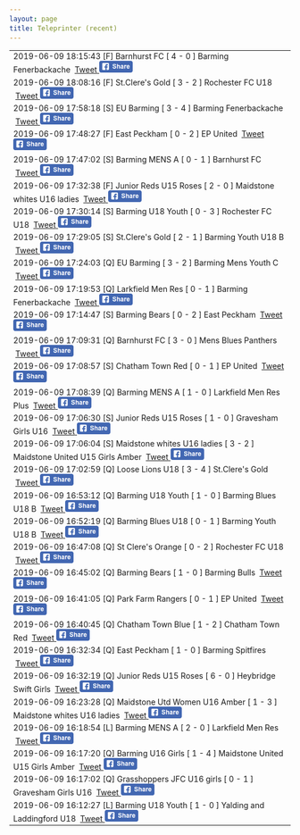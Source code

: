 ```yaml
---
layout: page
title: Teleprinter (recent)
---
```


<table><tr><td>2019-06-09 18:15:43 [F] Barnhurst FC [ 4 - 0 ] Barming Fenerbackache &nbsp;<a class="" href="https://twitter.com/intent/tweet?text=[F]+Barnhurst+FC+[+4+-+0+]+Barming+Fenerbackache&hashtags=BYFCtournament2017">Tweet</a><a href="https://www.facebook.com/sharer/sharer.php?u=http%3A%2F%2Ftournament.barmingyouth.co.uk%2Fteleprinter.html
&picture=https%3A%2F%2Fscontent-lhr3-1.xx.fbcdn.net%2Fv%2Ft1.0-9%2F10906024_1597801090451427_3821196858506344826_n.jpg%3Foh%3Db070fab9d4cc6d0fa728858df853d53b%26oe%3D59B17872
  &title=Barming%20Youth%20Football%20Club%20tournament%202017%3A%20result
  &quote=[F]+Barnhurst+FC+[+4+-+0+]+Barming+Fenerbackache
  &description=[F]+Barnhurst+FC+[+4+-+0+]+Barming+Fenerbackache" target="_blank">
    <img src="assets/images/facebook-share-button-60.png" alt="Share on Facebook">
    </a></td></tr>
<tr><td>2019-06-09 18:08:16 [F] St.Clere's Gold [ 3 - 2 ] Rochester FC U18 &nbsp;<a class="" href="https://twitter.com/intent/tweet?text=[F]+St.Clere's+Gold+[+3+-+2+]+Rochester+FC+U18&hashtags=BYFCtournament2017">Tweet</a><a href="https://www.facebook.com/sharer/sharer.php?u=http%3A%2F%2Ftournament.barmingyouth.co.uk%2Fteleprinter.html
&picture=https%3A%2F%2Fscontent-lhr3-1.xx.fbcdn.net%2Fv%2Ft1.0-9%2F10906024_1597801090451427_3821196858506344826_n.jpg%3Foh%3Db070fab9d4cc6d0fa728858df853d53b%26oe%3D59B17872
  &title=Barming%20Youth%20Football%20Club%20tournament%202017%3A%20result
  &quote=[F]+St.Clere's+Gold+[+3+-+2+]+Rochester+FC+U18
  &description=[F]+St.Clere's+Gold+[+3+-+2+]+Rochester+FC+U18" target="_blank">
    <img src="assets/images/facebook-share-button-60.png" alt="Share on Facebook">
    </a></td></tr>
<tr><td>2019-06-09 17:58:18 [S] EU Barming [ 3 - 4 ] Barming Fenerbackache &nbsp;<a class="" href="https://twitter.com/intent/tweet?text=[S]+EU+Barming+[+3+-+4+]+Barming+Fenerbackache&hashtags=BYFCtournament2017">Tweet</a><a href="https://www.facebook.com/sharer/sharer.php?u=http%3A%2F%2Ftournament.barmingyouth.co.uk%2Fteleprinter.html
&picture=https%3A%2F%2Fscontent-lhr3-1.xx.fbcdn.net%2Fv%2Ft1.0-9%2F10906024_1597801090451427_3821196858506344826_n.jpg%3Foh%3Db070fab9d4cc6d0fa728858df853d53b%26oe%3D59B17872
  &title=Barming%20Youth%20Football%20Club%20tournament%202017%3A%20result
  &quote=[S]+EU+Barming+[+3+-+4+]+Barming+Fenerbackache
  &description=[S]+EU+Barming+[+3+-+4+]+Barming+Fenerbackache" target="_blank">
    <img src="assets/images/facebook-share-button-60.png" alt="Share on Facebook">
    </a></td></tr>
<tr><td>2019-06-09 17:48:27 [F] East Peckham  [ 0 - 2 ] EP United &nbsp;<a class="" href="https://twitter.com/intent/tweet?text=[F]+East+Peckham++[+0+-+2+]+EP+United&hashtags=BYFCtournament2017">Tweet</a><a href="https://www.facebook.com/sharer/sharer.php?u=http%3A%2F%2Ftournament.barmingyouth.co.uk%2Fteleprinter.html
&picture=https%3A%2F%2Fscontent-lhr3-1.xx.fbcdn.net%2Fv%2Ft1.0-9%2F10906024_1597801090451427_3821196858506344826_n.jpg%3Foh%3Db070fab9d4cc6d0fa728858df853d53b%26oe%3D59B17872
  &title=Barming%20Youth%20Football%20Club%20tournament%202017%3A%20result
  &quote=[F]+East+Peckham++[+0+-+2+]+EP+United
  &description=[F]+East+Peckham++[+0+-+2+]+EP+United" target="_blank">
    <img src="assets/images/facebook-share-button-60.png" alt="Share on Facebook">
    </a></td></tr>
<tr><td>2019-06-09 17:47:02 [S] Barming MENS A [ 0 - 1 ] Barnhurst FC &nbsp;<a class="" href="https://twitter.com/intent/tweet?text=[S]+Barming+MENS+A+[+0+-+1+]+Barnhurst+FC&hashtags=BYFCtournament2017">Tweet</a><a href="https://www.facebook.com/sharer/sharer.php?u=http%3A%2F%2Ftournament.barmingyouth.co.uk%2Fteleprinter.html
&picture=https%3A%2F%2Fscontent-lhr3-1.xx.fbcdn.net%2Fv%2Ft1.0-9%2F10906024_1597801090451427_3821196858506344826_n.jpg%3Foh%3Db070fab9d4cc6d0fa728858df853d53b%26oe%3D59B17872
  &title=Barming%20Youth%20Football%20Club%20tournament%202017%3A%20result
  &quote=[S]+Barming+MENS+A+[+0+-+1+]+Barnhurst+FC
  &description=[S]+Barming+MENS+A+[+0+-+1+]+Barnhurst+FC" target="_blank">
    <img src="assets/images/facebook-share-button-60.png" alt="Share on Facebook">
    </a></td></tr>
<tr><td>2019-06-09 17:32:38 [F] Junior Reds U15 Roses [ 2 - 0 ] Maidstone whites U16 ladies &nbsp;<a class="" href="https://twitter.com/intent/tweet?text=[F]+Junior+Reds+U15+Roses+[+2+-+0+]+Maidstone+whites+U16+ladies&hashtags=BYFCtournament2017">Tweet</a><a href="https://www.facebook.com/sharer/sharer.php?u=http%3A%2F%2Ftournament.barmingyouth.co.uk%2Fteleprinter.html
&picture=https%3A%2F%2Fscontent-lhr3-1.xx.fbcdn.net%2Fv%2Ft1.0-9%2F10906024_1597801090451427_3821196858506344826_n.jpg%3Foh%3Db070fab9d4cc6d0fa728858df853d53b%26oe%3D59B17872
  &title=Barming%20Youth%20Football%20Club%20tournament%202017%3A%20result
  &quote=[F]+Junior+Reds+U15+Roses+[+2+-+0+]+Maidstone+whites+U16+ladies
  &description=[F]+Junior+Reds+U15+Roses+[+2+-+0+]+Maidstone+whites+U16+ladies" target="_blank">
    <img src="assets/images/facebook-share-button-60.png" alt="Share on Facebook">
    </a></td></tr>
<tr><td>2019-06-09 17:30:14 [S] Barming U18 Youth [ 0 - 3 ] Rochester FC U18 &nbsp;<a class="" href="https://twitter.com/intent/tweet?text=[S]+Barming+U18+Youth+[+0+-+3+]+Rochester+FC+U18&hashtags=BYFCtournament2017">Tweet</a><a href="https://www.facebook.com/sharer/sharer.php?u=http%3A%2F%2Ftournament.barmingyouth.co.uk%2Fteleprinter.html
&picture=https%3A%2F%2Fscontent-lhr3-1.xx.fbcdn.net%2Fv%2Ft1.0-9%2F10906024_1597801090451427_3821196858506344826_n.jpg%3Foh%3Db070fab9d4cc6d0fa728858df853d53b%26oe%3D59B17872
  &title=Barming%20Youth%20Football%20Club%20tournament%202017%3A%20result
  &quote=[S]+Barming+U18+Youth+[+0+-+3+]+Rochester+FC+U18
  &description=[S]+Barming+U18+Youth+[+0+-+3+]+Rochester+FC+U18" target="_blank">
    <img src="assets/images/facebook-share-button-60.png" alt="Share on Facebook">
    </a></td></tr>
<tr><td>2019-06-09 17:29:05 [S] St.Clere's Gold [ 2 - 1 ] Barming Youth U18 B &nbsp;<a class="" href="https://twitter.com/intent/tweet?text=[S]+St.Clere's+Gold+[+2+-+1+]+Barming+Youth+U18+B&hashtags=BYFCtournament2017">Tweet</a><a href="https://www.facebook.com/sharer/sharer.php?u=http%3A%2F%2Ftournament.barmingyouth.co.uk%2Fteleprinter.html
&picture=https%3A%2F%2Fscontent-lhr3-1.xx.fbcdn.net%2Fv%2Ft1.0-9%2F10906024_1597801090451427_3821196858506344826_n.jpg%3Foh%3Db070fab9d4cc6d0fa728858df853d53b%26oe%3D59B17872
  &title=Barming%20Youth%20Football%20Club%20tournament%202017%3A%20result
  &quote=[S]+St.Clere's+Gold+[+2+-+1+]+Barming+Youth+U18+B
  &description=[S]+St.Clere's+Gold+[+2+-+1+]+Barming+Youth+U18+B" target="_blank">
    <img src="assets/images/facebook-share-button-60.png" alt="Share on Facebook">
    </a></td></tr>
<tr><td>2019-06-09 17:24:03 [Q] EU Barming [ 3 - 2 ] Barming Mens Youth C &nbsp;<a class="" href="https://twitter.com/intent/tweet?text=[Q]+EU+Barming+[+3+-+2+]+Barming+Mens+Youth+C&hashtags=BYFCtournament2017">Tweet</a><a href="https://www.facebook.com/sharer/sharer.php?u=http%3A%2F%2Ftournament.barmingyouth.co.uk%2Fteleprinter.html
&picture=https%3A%2F%2Fscontent-lhr3-1.xx.fbcdn.net%2Fv%2Ft1.0-9%2F10906024_1597801090451427_3821196858506344826_n.jpg%3Foh%3Db070fab9d4cc6d0fa728858df853d53b%26oe%3D59B17872
  &title=Barming%20Youth%20Football%20Club%20tournament%202017%3A%20result
  &quote=[Q]+EU+Barming+[+3+-+2+]+Barming+Mens+Youth+C
  &description=[Q]+EU+Barming+[+3+-+2+]+Barming+Mens+Youth+C" target="_blank">
    <img src="assets/images/facebook-share-button-60.png" alt="Share on Facebook">
    </a></td></tr>
<tr><td>2019-06-09 17:19:53 [Q] Larkfield Men Res [ 0 - 1 ] Barming Fenerbackache &nbsp;<a class="" href="https://twitter.com/intent/tweet?text=[Q]+Larkfield+Men+Res+[+0+-+1+]+Barming+Fenerbackache&hashtags=BYFCtournament2017">Tweet</a><a href="https://www.facebook.com/sharer/sharer.php?u=http%3A%2F%2Ftournament.barmingyouth.co.uk%2Fteleprinter.html
&picture=https%3A%2F%2Fscontent-lhr3-1.xx.fbcdn.net%2Fv%2Ft1.0-9%2F10906024_1597801090451427_3821196858506344826_n.jpg%3Foh%3Db070fab9d4cc6d0fa728858df853d53b%26oe%3D59B17872
  &title=Barming%20Youth%20Football%20Club%20tournament%202017%3A%20result
  &quote=[Q]+Larkfield+Men+Res+[+0+-+1+]+Barming+Fenerbackache
  &description=[Q]+Larkfield+Men+Res+[+0+-+1+]+Barming+Fenerbackache" target="_blank">
    <img src="assets/images/facebook-share-button-60.png" alt="Share on Facebook">
    </a></td></tr>
<tr><td>2019-06-09 17:14:47 [S] Barming Bears [ 0 - 2 ] East Peckham  &nbsp;<a class="" href="https://twitter.com/intent/tweet?text=[S]+Barming+Bears+[+0+-+2+]+East+Peckham+&hashtags=BYFCtournament2017">Tweet</a><a href="https://www.facebook.com/sharer/sharer.php?u=http%3A%2F%2Ftournament.barmingyouth.co.uk%2Fteleprinter.html
&picture=https%3A%2F%2Fscontent-lhr3-1.xx.fbcdn.net%2Fv%2Ft1.0-9%2F10906024_1597801090451427_3821196858506344826_n.jpg%3Foh%3Db070fab9d4cc6d0fa728858df853d53b%26oe%3D59B17872
  &title=Barming%20Youth%20Football%20Club%20tournament%202017%3A%20result
  &quote=[S]+Barming+Bears+[+0+-+2+]+East+Peckham+
  &description=[S]+Barming+Bears+[+0+-+2+]+East+Peckham+" target="_blank">
    <img src="assets/images/facebook-share-button-60.png" alt="Share on Facebook">
    </a></td></tr>
<tr><td>2019-06-09 17:09:31 [Q] Barnhurst FC [ 3 - 0 ] Mens Blues Panthers &nbsp;<a class="" href="https://twitter.com/intent/tweet?text=[Q]+Barnhurst+FC+[+3+-+0+]+Mens+Blues+Panthers&hashtags=BYFCtournament2017">Tweet</a><a href="https://www.facebook.com/sharer/sharer.php?u=http%3A%2F%2Ftournament.barmingyouth.co.uk%2Fteleprinter.html
&picture=https%3A%2F%2Fscontent-lhr3-1.xx.fbcdn.net%2Fv%2Ft1.0-9%2F10906024_1597801090451427_3821196858506344826_n.jpg%3Foh%3Db070fab9d4cc6d0fa728858df853d53b%26oe%3D59B17872
  &title=Barming%20Youth%20Football%20Club%20tournament%202017%3A%20result
  &quote=[Q]+Barnhurst+FC+[+3+-+0+]+Mens+Blues+Panthers
  &description=[Q]+Barnhurst+FC+[+3+-+0+]+Mens+Blues+Panthers" target="_blank">
    <img src="assets/images/facebook-share-button-60.png" alt="Share on Facebook">
    </a></td></tr>
<tr><td>2019-06-09 17:08:57 [S] Chatham Town Red [ 0 - 1 ] EP United &nbsp;<a class="" href="https://twitter.com/intent/tweet?text=[S]+Chatham+Town+Red+[+0+-+1+]+EP+United&hashtags=BYFCtournament2017">Tweet</a><a href="https://www.facebook.com/sharer/sharer.php?u=http%3A%2F%2Ftournament.barmingyouth.co.uk%2Fteleprinter.html
&picture=https%3A%2F%2Fscontent-lhr3-1.xx.fbcdn.net%2Fv%2Ft1.0-9%2F10906024_1597801090451427_3821196858506344826_n.jpg%3Foh%3Db070fab9d4cc6d0fa728858df853d53b%26oe%3D59B17872
  &title=Barming%20Youth%20Football%20Club%20tournament%202017%3A%20result
  &quote=[S]+Chatham+Town+Red+[+0+-+1+]+EP+United
  &description=[S]+Chatham+Town+Red+[+0+-+1+]+EP+United" target="_blank">
    <img src="assets/images/facebook-share-button-60.png" alt="Share on Facebook">
    </a></td></tr>
<tr><td>2019-06-09 17:08:39 [Q] Barming MENS A [ 1 - 0 ] Larkfield Men Res Plus &nbsp;<a class="" href="https://twitter.com/intent/tweet?text=[Q]+Barming+MENS+A+[+1+-+0+]+Larkfield+Men+Res+Plus&hashtags=BYFCtournament2017">Tweet</a><a href="https://www.facebook.com/sharer/sharer.php?u=http%3A%2F%2Ftournament.barmingyouth.co.uk%2Fteleprinter.html
&picture=https%3A%2F%2Fscontent-lhr3-1.xx.fbcdn.net%2Fv%2Ft1.0-9%2F10906024_1597801090451427_3821196858506344826_n.jpg%3Foh%3Db070fab9d4cc6d0fa728858df853d53b%26oe%3D59B17872
  &title=Barming%20Youth%20Football%20Club%20tournament%202017%3A%20result
  &quote=[Q]+Barming+MENS+A+[+1+-+0+]+Larkfield+Men+Res+Plus
  &description=[Q]+Barming+MENS+A+[+1+-+0+]+Larkfield+Men+Res+Plus" target="_blank">
    <img src="assets/images/facebook-share-button-60.png" alt="Share on Facebook">
    </a></td></tr>
<tr><td>2019-06-09 17:06:30 [S] Junior Reds U15 Roses [ 1 - 0 ] Gravesham Girls U16 &nbsp;<a class="" href="https://twitter.com/intent/tweet?text=[S]+Junior+Reds+U15+Roses+[+1+-+0+]+Gravesham+Girls+U16&hashtags=BYFCtournament2017">Tweet</a><a href="https://www.facebook.com/sharer/sharer.php?u=http%3A%2F%2Ftournament.barmingyouth.co.uk%2Fteleprinter.html
&picture=https%3A%2F%2Fscontent-lhr3-1.xx.fbcdn.net%2Fv%2Ft1.0-9%2F10906024_1597801090451427_3821196858506344826_n.jpg%3Foh%3Db070fab9d4cc6d0fa728858df853d53b%26oe%3D59B17872
  &title=Barming%20Youth%20Football%20Club%20tournament%202017%3A%20result
  &quote=[S]+Junior+Reds+U15+Roses+[+1+-+0+]+Gravesham+Girls+U16
  &description=[S]+Junior+Reds+U15+Roses+[+1+-+0+]+Gravesham+Girls+U16" target="_blank">
    <img src="assets/images/facebook-share-button-60.png" alt="Share on Facebook">
    </a></td></tr>
<tr><td>2019-06-09 17:06:04 [S] Maidstone whites U16 ladies [ 3 - 2 ] Maidstone United U15 Girls Amber &nbsp;<a class="" href="https://twitter.com/intent/tweet?text=[S]+Maidstone+whites+U16+ladies+[+3+-+2+]+Maidstone+United+U15+Girls+Amber&hashtags=BYFCtournament2017">Tweet</a><a href="https://www.facebook.com/sharer/sharer.php?u=http%3A%2F%2Ftournament.barmingyouth.co.uk%2Fteleprinter.html
&picture=https%3A%2F%2Fscontent-lhr3-1.xx.fbcdn.net%2Fv%2Ft1.0-9%2F10906024_1597801090451427_3821196858506344826_n.jpg%3Foh%3Db070fab9d4cc6d0fa728858df853d53b%26oe%3D59B17872
  &title=Barming%20Youth%20Football%20Club%20tournament%202017%3A%20result
  &quote=[S]+Maidstone+whites+U16+ladies+[+3+-+2+]+Maidstone+United+U15+Girls+Amber
  &description=[S]+Maidstone+whites+U16+ladies+[+3+-+2+]+Maidstone+United+U15+Girls+Amber" target="_blank">
    <img src="assets/images/facebook-share-button-60.png" alt="Share on Facebook">
    </a></td></tr>
<tr><td>2019-06-09 17:02:59 [Q] Loose Lions U18 [ 3 - 4 ] St.Clere's Gold &nbsp;<a class="" href="https://twitter.com/intent/tweet?text=[Q]+Loose+Lions+U18+[+3+-+4+]+St.Clere's+Gold&hashtags=BYFCtournament2017">Tweet</a><a href="https://www.facebook.com/sharer/sharer.php?u=http%3A%2F%2Ftournament.barmingyouth.co.uk%2Fteleprinter.html
&picture=https%3A%2F%2Fscontent-lhr3-1.xx.fbcdn.net%2Fv%2Ft1.0-9%2F10906024_1597801090451427_3821196858506344826_n.jpg%3Foh%3Db070fab9d4cc6d0fa728858df853d53b%26oe%3D59B17872
  &title=Barming%20Youth%20Football%20Club%20tournament%202017%3A%20result
  &quote=[Q]+Loose+Lions+U18+[+3+-+4+]+St.Clere's+Gold
  &description=[Q]+Loose+Lions+U18+[+3+-+4+]+St.Clere's+Gold" target="_blank">
    <img src="assets/images/facebook-share-button-60.png" alt="Share on Facebook">
    </a></td></tr>
<tr><td>2019-06-09 16:53:12 [Q] Barming U18 Youth [ 1 - 0 ] Barming Blues U18 B &nbsp;<a class="" href="https://twitter.com/intent/tweet?text=[Q]+Barming+U18+Youth+[+1+-+0+]+Barming+Blues+U18+B&hashtags=BYFCtournament2017">Tweet</a><a href="https://www.facebook.com/sharer/sharer.php?u=http%3A%2F%2Ftournament.barmingyouth.co.uk%2Fteleprinter.html
&picture=https%3A%2F%2Fscontent-lhr3-1.xx.fbcdn.net%2Fv%2Ft1.0-9%2F10906024_1597801090451427_3821196858506344826_n.jpg%3Foh%3Db070fab9d4cc6d0fa728858df853d53b%26oe%3D59B17872
  &title=Barming%20Youth%20Football%20Club%20tournament%202017%3A%20result
  &quote=[Q]+Barming+U18+Youth+[+1+-+0+]+Barming+Blues+U18+B
  &description=[Q]+Barming+U18+Youth+[+1+-+0+]+Barming+Blues+U18+B" target="_blank">
    <img src="assets/images/facebook-share-button-60.png" alt="Share on Facebook">
    </a></td></tr>
<tr><td>2019-06-09 16:52:19 [Q] Barming Blues U18 [ 0 - 1 ] Barming Youth U18 B &nbsp;<a class="" href="https://twitter.com/intent/tweet?text=[Q]+Barming+Blues+U18+[+0+-+1+]+Barming+Youth+U18+B&hashtags=BYFCtournament2017">Tweet</a><a href="https://www.facebook.com/sharer/sharer.php?u=http%3A%2F%2Ftournament.barmingyouth.co.uk%2Fteleprinter.html
&picture=https%3A%2F%2Fscontent-lhr3-1.xx.fbcdn.net%2Fv%2Ft1.0-9%2F10906024_1597801090451427_3821196858506344826_n.jpg%3Foh%3Db070fab9d4cc6d0fa728858df853d53b%26oe%3D59B17872
  &title=Barming%20Youth%20Football%20Club%20tournament%202017%3A%20result
  &quote=[Q]+Barming+Blues+U18+[+0+-+1+]+Barming+Youth+U18+B
  &description=[Q]+Barming+Blues+U18+[+0+-+1+]+Barming+Youth+U18+B" target="_blank">
    <img src="assets/images/facebook-share-button-60.png" alt="Share on Facebook">
    </a></td></tr>
<tr><td>2019-06-09 16:47:08 [Q] St Clere's Orange [ 0 - 2 ] Rochester FC U18 &nbsp;<a class="" href="https://twitter.com/intent/tweet?text=[Q]+St+Clere's+Orange+[+0+-+2+]+Rochester+FC+U18&hashtags=BYFCtournament2017">Tweet</a><a href="https://www.facebook.com/sharer/sharer.php?u=http%3A%2F%2Ftournament.barmingyouth.co.uk%2Fteleprinter.html
&picture=https%3A%2F%2Fscontent-lhr3-1.xx.fbcdn.net%2Fv%2Ft1.0-9%2F10906024_1597801090451427_3821196858506344826_n.jpg%3Foh%3Db070fab9d4cc6d0fa728858df853d53b%26oe%3D59B17872
  &title=Barming%20Youth%20Football%20Club%20tournament%202017%3A%20result
  &quote=[Q]+St+Clere's+Orange+[+0+-+2+]+Rochester+FC+U18
  &description=[Q]+St+Clere's+Orange+[+0+-+2+]+Rochester+FC+U18" target="_blank">
    <img src="assets/images/facebook-share-button-60.png" alt="Share on Facebook">
    </a></td></tr>
<tr><td>2019-06-09 16:45:02 [Q] Barming Bears [ 1 - 0 ] Barming Bulls &nbsp;<a class="" href="https://twitter.com/intent/tweet?text=[Q]+Barming+Bears+[+1+-+0+]+Barming+Bulls&hashtags=BYFCtournament2017">Tweet</a><a href="https://www.facebook.com/sharer/sharer.php?u=http%3A%2F%2Ftournament.barmingyouth.co.uk%2Fteleprinter.html
&picture=https%3A%2F%2Fscontent-lhr3-1.xx.fbcdn.net%2Fv%2Ft1.0-9%2F10906024_1597801090451427_3821196858506344826_n.jpg%3Foh%3Db070fab9d4cc6d0fa728858df853d53b%26oe%3D59B17872
  &title=Barming%20Youth%20Football%20Club%20tournament%202017%3A%20result
  &quote=[Q]+Barming+Bears+[+1+-+0+]+Barming+Bulls
  &description=[Q]+Barming+Bears+[+1+-+0+]+Barming+Bulls" target="_blank">
    <img src="assets/images/facebook-share-button-60.png" alt="Share on Facebook">
    </a></td></tr>
<tr><td>2019-06-09 16:41:05 [Q] Park Farm Rangers [ 0 - 1 ] EP United &nbsp;<a class="" href="https://twitter.com/intent/tweet?text=[Q]+Park+Farm+Rangers+[+0+-+1+]+EP+United&hashtags=BYFCtournament2017">Tweet</a><a href="https://www.facebook.com/sharer/sharer.php?u=http%3A%2F%2Ftournament.barmingyouth.co.uk%2Fteleprinter.html
&picture=https%3A%2F%2Fscontent-lhr3-1.xx.fbcdn.net%2Fv%2Ft1.0-9%2F10906024_1597801090451427_3821196858506344826_n.jpg%3Foh%3Db070fab9d4cc6d0fa728858df853d53b%26oe%3D59B17872
  &title=Barming%20Youth%20Football%20Club%20tournament%202017%3A%20result
  &quote=[Q]+Park+Farm+Rangers+[+0+-+1+]+EP+United
  &description=[Q]+Park+Farm+Rangers+[+0+-+1+]+EP+United" target="_blank">
    <img src="assets/images/facebook-share-button-60.png" alt="Share on Facebook">
    </a></td></tr>
<tr><td>2019-06-09 16:40:45 [Q] Chatham Town Blue [ 1 - 2 ] Chatham Town Red &nbsp;<a class="" href="https://twitter.com/intent/tweet?text=[Q]+Chatham+Town+Blue+[+1+-+2+]+Chatham+Town+Red&hashtags=BYFCtournament2017">Tweet</a><a href="https://www.facebook.com/sharer/sharer.php?u=http%3A%2F%2Ftournament.barmingyouth.co.uk%2Fteleprinter.html
&picture=https%3A%2F%2Fscontent-lhr3-1.xx.fbcdn.net%2Fv%2Ft1.0-9%2F10906024_1597801090451427_3821196858506344826_n.jpg%3Foh%3Db070fab9d4cc6d0fa728858df853d53b%26oe%3D59B17872
  &title=Barming%20Youth%20Football%20Club%20tournament%202017%3A%20result
  &quote=[Q]+Chatham+Town+Blue+[+1+-+2+]+Chatham+Town+Red
  &description=[Q]+Chatham+Town+Blue+[+1+-+2+]+Chatham+Town+Red" target="_blank">
    <img src="assets/images/facebook-share-button-60.png" alt="Share on Facebook">
    </a></td></tr>
<tr><td>2019-06-09 16:32:34 [Q] East Peckham  [ 1 - 0 ] Barming Spitfires &nbsp;<a class="" href="https://twitter.com/intent/tweet?text=[Q]+East+Peckham++[+1+-+0+]+Barming+Spitfires&hashtags=BYFCtournament2017">Tweet</a><a href="https://www.facebook.com/sharer/sharer.php?u=http%3A%2F%2Ftournament.barmingyouth.co.uk%2Fteleprinter.html
&picture=https%3A%2F%2Fscontent-lhr3-1.xx.fbcdn.net%2Fv%2Ft1.0-9%2F10906024_1597801090451427_3821196858506344826_n.jpg%3Foh%3Db070fab9d4cc6d0fa728858df853d53b%26oe%3D59B17872
  &title=Barming%20Youth%20Football%20Club%20tournament%202017%3A%20result
  &quote=[Q]+East+Peckham++[+1+-+0+]+Barming+Spitfires
  &description=[Q]+East+Peckham++[+1+-+0+]+Barming+Spitfires" target="_blank">
    <img src="assets/images/facebook-share-button-60.png" alt="Share on Facebook">
    </a></td></tr>
<tr><td>2019-06-09 16:32:19 [Q] Junior Reds U15 Roses [ 6 - 0 ] Heybridge Swift Girls &nbsp;<a class="" href="https://twitter.com/intent/tweet?text=[Q]+Junior+Reds+U15+Roses+[+6+-+0+]+Heybridge+Swift+Girls&hashtags=BYFCtournament2017">Tweet</a><a href="https://www.facebook.com/sharer/sharer.php?u=http%3A%2F%2Ftournament.barmingyouth.co.uk%2Fteleprinter.html
&picture=https%3A%2F%2Fscontent-lhr3-1.xx.fbcdn.net%2Fv%2Ft1.0-9%2F10906024_1597801090451427_3821196858506344826_n.jpg%3Foh%3Db070fab9d4cc6d0fa728858df853d53b%26oe%3D59B17872
  &title=Barming%20Youth%20Football%20Club%20tournament%202017%3A%20result
  &quote=[Q]+Junior+Reds+U15+Roses+[+6+-+0+]+Heybridge+Swift+Girls
  &description=[Q]+Junior+Reds+U15+Roses+[+6+-+0+]+Heybridge+Swift+Girls" target="_blank">
    <img src="assets/images/facebook-share-button-60.png" alt="Share on Facebook">
    </a></td></tr>
<tr><td>2019-06-09 16:23:28 [Q] Maidstone Utd Women U16 Amber [ 1 - 3 ] Maidstone whites U16 ladies &nbsp;<a class="" href="https://twitter.com/intent/tweet?text=[Q]+Maidstone+Utd+Women+U16+Amber+[+1+-+3+]+Maidstone+whites+U16+ladies&hashtags=BYFCtournament2017">Tweet</a><a href="https://www.facebook.com/sharer/sharer.php?u=http%3A%2F%2Ftournament.barmingyouth.co.uk%2Fteleprinter.html
&picture=https%3A%2F%2Fscontent-lhr3-1.xx.fbcdn.net%2Fv%2Ft1.0-9%2F10906024_1597801090451427_3821196858506344826_n.jpg%3Foh%3Db070fab9d4cc6d0fa728858df853d53b%26oe%3D59B17872
  &title=Barming%20Youth%20Football%20Club%20tournament%202017%3A%20result
  &quote=[Q]+Maidstone+Utd+Women+U16+Amber+[+1+-+3+]+Maidstone+whites+U16+ladies
  &description=[Q]+Maidstone+Utd+Women+U16+Amber+[+1+-+3+]+Maidstone+whites+U16+ladies" target="_blank">
    <img src="assets/images/facebook-share-button-60.png" alt="Share on Facebook">
    </a></td></tr>
<tr><td>2019-06-09 16:18:54 [L] Barming MENS A [ 2 - 0 ] Larkfield Men Res &nbsp;<a class="" href="https://twitter.com/intent/tweet?text=[L]+Barming+MENS+A+[+2+-+0+]+Larkfield+Men+Res&hashtags=BYFCtournament2017">Tweet</a><a href="https://www.facebook.com/sharer/sharer.php?u=http%3A%2F%2Ftournament.barmingyouth.co.uk%2Fteleprinter.html
&picture=https%3A%2F%2Fscontent-lhr3-1.xx.fbcdn.net%2Fv%2Ft1.0-9%2F10906024_1597801090451427_3821196858506344826_n.jpg%3Foh%3Db070fab9d4cc6d0fa728858df853d53b%26oe%3D59B17872
  &title=Barming%20Youth%20Football%20Club%20tournament%202017%3A%20result
  &quote=[L]+Barming+MENS+A+[+2+-+0+]+Larkfield+Men+Res
  &description=[L]+Barming+MENS+A+[+2+-+0+]+Larkfield+Men+Res" target="_blank">
    <img src="assets/images/facebook-share-button-60.png" alt="Share on Facebook">
    </a></td></tr>
<tr><td>2019-06-09 16:17:20 [Q] Barming U16 Girls  [ 1 - 4 ] Maidstone United U15 Girls Amber &nbsp;<a class="" href="https://twitter.com/intent/tweet?text=[Q]+Barming+U16+Girls++[+1+-+4+]+Maidstone+United+U15+Girls+Amber&hashtags=BYFCtournament2017">Tweet</a><a href="https://www.facebook.com/sharer/sharer.php?u=http%3A%2F%2Ftournament.barmingyouth.co.uk%2Fteleprinter.html
&picture=https%3A%2F%2Fscontent-lhr3-1.xx.fbcdn.net%2Fv%2Ft1.0-9%2F10906024_1597801090451427_3821196858506344826_n.jpg%3Foh%3Db070fab9d4cc6d0fa728858df853d53b%26oe%3D59B17872
  &title=Barming%20Youth%20Football%20Club%20tournament%202017%3A%20result
  &quote=[Q]+Barming+U16+Girls++[+1+-+4+]+Maidstone+United+U15+Girls+Amber
  &description=[Q]+Barming+U16+Girls++[+1+-+4+]+Maidstone+United+U15+Girls+Amber" target="_blank">
    <img src="assets/images/facebook-share-button-60.png" alt="Share on Facebook">
    </a></td></tr>
<tr><td>2019-06-09 16:17:02 [Q] Grasshoppers JFC U16 girls [ 0 - 1 ] Gravesham Girls U16 &nbsp;<a class="" href="https://twitter.com/intent/tweet?text=[Q]+Grasshoppers+JFC+U16+girls+[+0+-+1+]+Gravesham+Girls+U16&hashtags=BYFCtournament2017">Tweet</a><a href="https://www.facebook.com/sharer/sharer.php?u=http%3A%2F%2Ftournament.barmingyouth.co.uk%2Fteleprinter.html
&picture=https%3A%2F%2Fscontent-lhr3-1.xx.fbcdn.net%2Fv%2Ft1.0-9%2F10906024_1597801090451427_3821196858506344826_n.jpg%3Foh%3Db070fab9d4cc6d0fa728858df853d53b%26oe%3D59B17872
  &title=Barming%20Youth%20Football%20Club%20tournament%202017%3A%20result
  &quote=[Q]+Grasshoppers+JFC+U16+girls+[+0+-+1+]+Gravesham+Girls+U16
  &description=[Q]+Grasshoppers+JFC+U16+girls+[+0+-+1+]+Gravesham+Girls+U16" target="_blank">
    <img src="assets/images/facebook-share-button-60.png" alt="Share on Facebook">
    </a></td></tr>
<tr><td>2019-06-09 16:12:27 [L] Barming U18 Youth [ 1 - 0 ] Yalding and Laddingford U18 &nbsp;<a class="" href="https://twitter.com/intent/tweet?text=[L]+Barming+U18+Youth+[+1+-+0+]+Yalding+and+Laddingford+U18&hashtags=BYFCtournament2017">Tweet</a><a href="https://www.facebook.com/sharer/sharer.php?u=http%3A%2F%2Ftournament.barmingyouth.co.uk%2Fteleprinter.html
&picture=https%3A%2F%2Fscontent-lhr3-1.xx.fbcdn.net%2Fv%2Ft1.0-9%2F10906024_1597801090451427_3821196858506344826_n.jpg%3Foh%3Db070fab9d4cc6d0fa728858df853d53b%26oe%3D59B17872
  &title=Barming%20Youth%20Football%20Club%20tournament%202017%3A%20result
  &quote=[L]+Barming+U18+Youth+[+1+-+0+]+Yalding+and+Laddingford+U18
  &description=[L]+Barming+U18+Youth+[+1+-+0+]+Yalding+and+Laddingford+U18" target="_blank">
    <img src="assets/images/facebook-share-button-60.png" alt="Share on Facebook">
    </a></td></tr></table>
